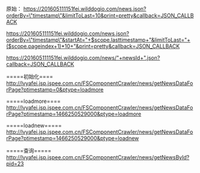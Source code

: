 
原始：
https://201605111151fei.wilddogio.com/news.json?orderBy=\"timestamp\"&limitToLast=10&print=pretty&callback=JSON_CALLBACK

https://201605111151fei.wilddogio.com/news.json?orderBy=\"timestamp\"&startAt="+$scope.lasttimestamp+"&limitToLast="+($scope.pageindex+1)*10+"&print=pretty&callback=JSON_CALLBACK

https://201605111151fei.wilddogio.com/news/"+newsId+".json?callback=JSON_CALLBACK



=====初始化====
http://lvyafei.jsp.jspee.com.cn/FSComponentCrawler/news/getNewsDataForPage?ptimestamp=0&ptype=loadmore

=====loadmore====
http://lvyafei.jsp.jspee.com.cn/FSComponentCrawler/news/getNewsDataForPage?ptimestamp=1466250529000&ptype=loadmore

=====loadnew=====
http://lvyafei.jsp.jspee.com.cn/FSComponentCrawler/news/getNewsDataForPage?ptimestamp=1466250529000&ptype=loadnew

=====查询=====
http://lvyafei.jsp.jspee.com.cn/FSComponentCrawler/news/getNewsById?pid=23